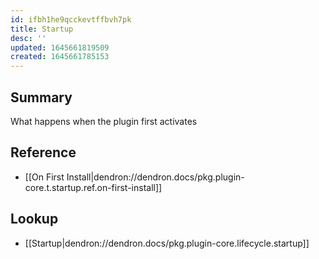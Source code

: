 ```yaml
---
id: ifbh1he9qcckevtffbvh7pk
title: Startup
desc: ''
updated: 1645661819509
created: 1645661785153
---
```


## Summary

What happens when the plugin first activates

## Reference

- [[On First Install|dendron://dendron.docs/pkg.plugin-core.t.startup.ref.on-first-install]]

## Lookup

- [[Startup|dendron://dendron.docs/pkg.plugin-core\.lifecycle\.startup]]

